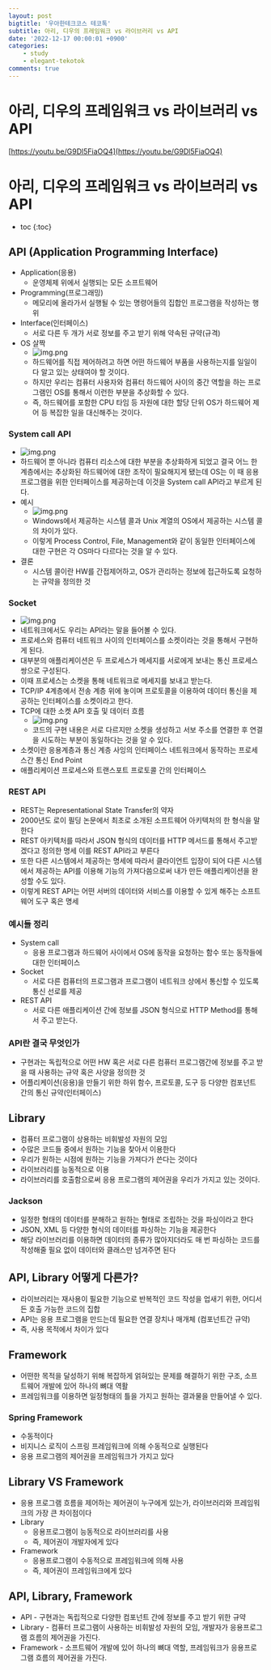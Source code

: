 ```yaml
---
layout: post
bigtitle: '우아한테크코스 테코톡'
subtitle: 아리, 디우의 프레임워크 vs 라이브러리 vs API
date: '2022-12-17 00:00:01 +0900'
categories:
    - study
    - elegant-tekotok
comments: true
---
```


# 아리, 디우의 프레임워크 vs 라이브러리 vs API
[https://youtu.be/G9Dl5FiaOQ4](https://youtu.be/G9Dl5FiaOQ4)

# 아리, 디우의 프레임워크 vs 라이브러리 vs API
* toc
{:toc}

## API (Application Programming Interface)
+ Application(응용)
  + 운영체제 위에서 실행되는 모든 소프트웨어
+ Programming(프로그래밍)
  + 메모리에 올라가서 실행될 수 있는 명령어들의 집합인 프로그램을 작성하는 행위 
+ Interface(인터페이스)
  + 서로 다른 두 개가 서로 정보를 주고 받기 위해 약속된 규약(규격)
+ OS 살짝
  + ![img.png](../../../assets/img/elegant-tekotok/ARI-DIU-Framework-Library-API.png)
  + 하드웨어를 직접 제어하려고 하면 어떤 하드웨어 부품을 사용하는지를 일일이 다 알고 있는 상태여야 할 것이다.  
  + 하지만 우리는 컴퓨터 사용자와 컴퓨터 하드웨어 사이의 중간 역할을 하는 프로그램인 OS를 통해서 이런한 부분을 추상화할 수 있다. 
  + 즉, 하드웨어를 포함한 CPU 타임 등 자원에 대한 할당 단위 OS가 하드웨어 제어 등 복잡한 일을 대신해주는 것이다.
  
### System call API 
+ ![img.png](../../../assets/img/elegant-tekotok/ARI-DIU-Framework-Library-API2.png)
+ 하드웨어 뿐 아니라 컴퓨터 리소스에 대한 부분을 추상화하게 되었고 결국 어느 한 계층에서는 추상화된 하드웨어에 대한 조작이 필요해지게 됐는데 OS는 이 때 응용프로그램을 위한 인터페이스를 제공하는데
이것을 System call API라고 부르게 된다. 
+ 예시 
  + ![img.png](../../../assets/img/elegant-tekotok/ARI-DIU-Framework-Library-API3.png)
  + Windows에서 제공하는 시스템 콜과 Unix 계열의 OS에서 제공하는 시스템 콜의 차이가 있다. 
  + 이렇게 Process Control, File, Management와 같이 동일한 인터페이스에 대한 구현은 각 OS마다 다르다는 것을 알 수 있다. 
+ 결론
  + 시스템 콜이란 HW를 간접제어하고, OS가 관리하는 정보에 접근하도록 요청하는 규약을 정의한 것 
  
### Socket
+ ![img.png](../../../assets/img/elegant-tekotok/ARI-DIU-Framework-Library-API4.png)
+ 네트워크에서도 우리는 API라는 말을 들어볼 수 있다. 
+ 프로세스와 컴퓨터 네트워크 사이의 인터페이스를 소켓이라는 것을 통해서 구현하게 된다. 
+ 대부분의 애플리케이션은 두 프로세스가 메세지를 서로에게 보내는 통신 프로세스 쌍으로 구성된다. 
+ 이때 프로세스는 소켓을 통해 네트워크로 메세지를 보내고 받는다. 
+ TCP/IP 4계층에서 전송 계층 위에 놓이며 프로토콜을 이용하여 데이터 통신을 제공하는 인터페이스를 소켓이라고 한다. 
+ TCP에 대한 소켓 API 호출 및 데이터 흐름
  + ![img.png](../../../assets/img/elegant-tekotok/ARI-DIU-Framework-Library-API5.png)
  + 코드의 구현 내용은 서로 다르지만 소켓을 생성하고 서보 주소를 연결한 후 연결을 시도하는 부분이 동일하다는 것을 알 수 있다. 
+ 소켓이란 응용계층과 통신 계층 사잉의 인터페이스 네트워크에서 동작하는 프로세스간 통신 End Point
+ 애플리케이션 프로세스와 트랜스포트 프로토콜 간의 인터페이스
### REST API
+ REST는 Representational State Transfer의 약자 
+ 2000년도 로이 필딩 논문에서 최초로 소개된 소프트웨어 아키텍처의 한 형식을 말한다 
+ REST 아키텍처를 따라서 JSON 형식의 데이터를 HTTP 메서드를 통해서 주고받겠다고 정의한 명세 이를 REST API라고 부른다
+ 또한 다른 시스템에서 제공하는 명세에 따라서 클라이언트 입장이 되어 다른 시스템에서 제공하는 API를 이용해 기능의 가져다씀으로써 내가 만든 애플리케이션을 완성할 수도 있다. 
+ 이렇게 REST API는 어떤 서버의 데이터와 서비스를 이용할 수 있게 해주는 소프트웨어 도구 혹은 명세 

### 예시들 정리
+ System call
  + 응용 프로그램과 하드웨어 사이에서 OS에 동작을 요청하는 함수 또는 동작들에 대한 인터페이스
+ Socket
  + 서로 다른 컴퓨터의 프로그램과 프로그램이 네트워크 상에서 통신할 수 있도록 통신 선로를 제공 
+ REST API
  + 서로 다른 애플리케이션 간에 정보를 JSON 형식으로 HTTP Method를 통해서 주고 받는다.
  
### API란 결국 무엇인가
+ 구현과는 독립적으로 어떤 HW 혹은 서로 다른 컴퓨터 프로그램간에 정보를 주고 받을 때 사용하는 규약 혹은 사양을 정의한 것
+ 어플리케이션(응용)을 만들기 위한 하위 함수, 프로토콜, 도구 등 다양한 컴포넌트 간의 통신 규약(인터페이스)

## Library 
+ 컴퓨터 프로그램이 상용하는 비휘발성 자원의 모임 
+ 수많은 코드들 중에서 원하는 기능을 찾아서 이용한다
+ 우리가 원하는 시점에 원하는 기능을 가져다가 쓴다는 것이다 
+ 라이브러리를 능동적으로 이용 
+ 라이브러리를 호출함으로써 응용 프로그램의 제어권을 우리가 가지고 있는 것이다.

### Jackson
+ 일정한 형태의 데이터를 분해하고 원하는 형태로 조립하는 것을 파싱이라고 한다 
+ JSON, XML 등 다양한 형식의 데이터를 파싱하는 기능을 제공한다 
+ 해당 라이브러리를 이용하면 데이터의 종류가 많아지더라도 매 번 파싱하는 코드를 작성해줄 필요 없이 데이터와 클래스만 넘겨주면 된다 

## API, Library 어떻게 다른가?
+ 라이브러리는 재사용이 필요한 기능으로 반복적인 코드 작성을 업새기 위한, 어디서든 호출 가능한 코드의 집합
+ API는 응용 프로그램을 만드는데 필요한 연결 장치나 매개체 (컴포넌트간 규약)
+ 즉, 사용 목적에서 차이가 있다 

## Framework
+ 어떤한 목적을 달성하기 위해 복잡하게 얽혀있는 문제를 해결하기 위한 구조, 소프트웨어 개발에 있어 하나의 뼈대 역활
+ 프레임워크를 이용하면 일정형태의 틀을 가지고 원하는 결과물을 만들어낼 수 있다.  

### Spring Framework
+ 수동적이다 
+ 비지니스 로직이 스프링 프레임워크에 의해 수동적으로 실행된다
+ 응용 프로그램의 제어권을 프레임워크가 가지고 있다 

## Library VS Framework
+ 응용 프로그램 흐름을 제어하는 제어권이 누구에게 있는가, 라이브러리와 프레임워크의 가장 큰 차이점이다 
+ Library 
  + 응용프로그램이 능동적으로 라이브러리를 사용 
  + 즉, 제어권이 개발자에게 있다
+ Framework
  + 응용프로그램이 수동적으로 프레임워크에 의해 사용 
  + 즉, 제어권이 프레임워크에게 있다
  
## API, Library, Framework
+ API - 구현과는 독립적으로 다양한 컴포넌트 간에 정보를 주고 받기 위한 규약 
+ Library - 컴퓨터 프로그램이 사용하는 비휘발성 자원의 모임, 개발자가 응용프로그램 흐름의 제어권을 가진다.
+ Framework - 소프트웨어 개발에 있어 하나의 뼈대 역할, 프레임워크가 응용프로그램 흐름의 제어권을 가진다.